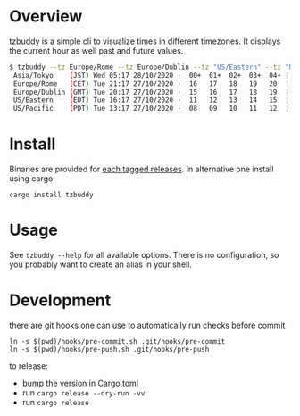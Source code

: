 Overview
=========

tzbuddy is a simple cli to visualize times in different timezones.
It displays the current hour as well past and future values.

```bash
$ tzbuddy --tz Europe/Rome --tz Europe/Dublin --tz "US/Eastern" --tz "US/Pacific" --tz "Asia/Tokyo"
 Asia/Tokyo    (JST) Wed 05:17 28/10/2020 ·  00+  01+  02+  03+  04+ | 05+|  06+  07+  08+  09+  10+  11+
 Europe/Rome   (CET) Tue 21:17 27/10/2020 ·  16   17   18   19   20  | 21 |  22   23   00+  01+  02+  03+
 Europe/Dublin (GMT) Tue 20:17 27/10/2020 ·  15   16   17   18   19  | 20 |  21   22   23   00+  01+  02+
 US/Eastern    (EDT) Tue 16:17 27/10/2020 ·  11   12   13   14   15  | 16 |  17   18   19   20   21   22
 US/Pacific    (PDT) Tue 13:17 27/10/2020 ·  08   09   10   11   12  | 13 |  14   15   16   17   18   19
```

Install
========

Binaries are provided for [each tagged
releases](https://github.com/gbagnoli/tzbuddy.rs/releases).
In alternative one install using cargo

```
cargo install tzbuddy
```

Usage
=======

See `tzbuddy --help` for all available options. There is no configuration, so
you probably want to create an alias in your shell.

Development
===========

there are git hooks one can use to automatically run checks before commit

```
ln -s $(pwd)/hooks/pre-commit.sh .git/hooks/pre-commit
ln -s $(pwd)/hooks/pre-push.sh .git/hooks/pre-push
```

to release:

* bump the version in Cargo.toml
* run `cargo release --dry-run -vv`
* run `cargo release`
